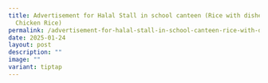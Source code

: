 ```yaml
---
title: Advertisement for Halal Stall in school canteen (Rice with dishes and
  Chicken Rice)
permalink: /advertisement-for-halal-stall-in-school-canteen-rice-with-dishes-and-chicken-rice/
date: 2025-01-24
layout: post
description: ""
image: ""
variant: tiptap
---
```

